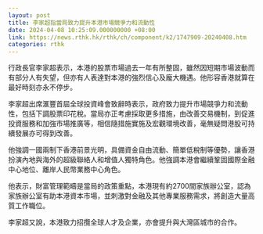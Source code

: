 ```yaml
---
layout: post
title: 李家超指當局致力提升本港市場競爭力和流動性
date: 2024-04-08 10:25:09.000000000 +08:00
link: https://news.rthk.hk/rthk/ch/component/k2/1747909-20240408.htm
categories: rthk
---
```


行政長官李家超表示，本港的股票市場過去一年有所整固，雖然因短期市場波動而有部分人有失望，但亦有人表達對本港的強烈信心及龐大機遇。他形容香港就算在最好時刻亦永不停步。

李家超出席滙豐首屆全球投資峰會致辭時表示，政府致力提升市場競爭力和流動性，包括下調股票印花稅。當局亦正考慮採取更多措施，由改善交易機制，到促進投資服務和加強市場推廣等，相信隨措施實施及宏觀環境改善，毫無疑問港股可持續發展亦可得到改善。

他強調一國兩制下香港前景光明，具備資金自由流動、簡單低稅制等優勢，讓香港扮演內地與海外的超級聯絡人和增值人獨特角色。他強調本港會繼續鞏固國際金融中心地位、離岸人民幣業務中心角色。

他表示，財富管理範疇是當局的政策重點，本港現有約2700間家族辦公室，認為家族辦公室有助本港資本市場，並刺激對金融及其他專業服務需求，將創造大量高質工作職位。

李家超又說，本港致力招攬全球人才及企業，亦會提升與大灣區城市的合作。
